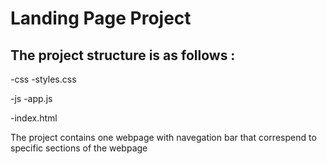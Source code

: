 # Landing Page Project

## The project structure is as follows :

-css
   -styles.css

-js
  -app.js

-index.html


The project contains one webpage with navegation bar that correspend to specific sections of the webpage

